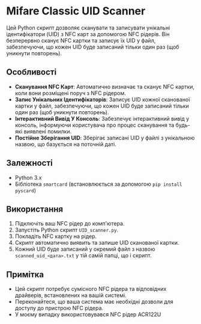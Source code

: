 # Mifare Classic UID Scanner

Цей Python скрипт дозволяє сканувати та записувати унікальні ідентифікатори (UID) з NFC карт за допомогою NFC рідерів. Він безперервно сканує NFC картки та записує їх UID у файл, забезпечуючи, що кожен UID буде записаний тільки один раз (щоб уникнути повторень).

## Особливості

- **Сканування NFC Карт**: Автоматично визначає та сканує NFC картки, коли вони розміщені поруч з NFC рідером.
- **Запис Унікальних Ідентифікаторів**: Записує UID кожної сканованої картки у файл, забезпечуючи, що кожен UID буде записаний тільки один раз (щоб уникнути повторень).
- **Інтерактивний Вивід У Консоль**: Забезпечує інтерактивний вивід у консоль, інформуючи користувача про процес сканування та будь-які виявлені помилки.
- **Постійне Зберігання UID**: Зберігає записані UID у файлі з унікальною назвою, що базується на поточній даті.

## Залежності

- Python 3.x
- Бібліотека `smartcard` (встановлюється за допомогою `pip install pyscard`)

## Використання

1. Підключіть ваш NFC рідер до комп'ютера.
2. Запустіть Python скрипт `UID_scanner.py`.
3. Покладіть NFC картку на рідер.
4. Скрипт автоматично виявить та запише UID сканованої картки.
5. Кожний UID буде записаний у окремий файл з назвою `scanned_uid_<дата>.txt` у тій самій папці, що і скрипт.

## Примітка

- Цей скрипт потребує сумісного NFC рідера та відповідних драйверів, встановлених на вашій системі.
- Переконайтеся, що ваша система має необхідні дозволи для доступу до пристрою NFC рідера.
- У моєму випадку використовувався NFC рідер ACR122U
